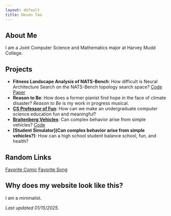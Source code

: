 ```yaml
---
layout: default
title: Devon Tao
---
```

## About Me
I am a Joint Computer Science and Mathematics major at Harvey Mudd College. 

## Projects
- **Fitness Landscape Analysis of NATS-Bench**: How difficult is Neural Architecture Search on the NATS-Bench topology search space? [Code](https://github.com/v-tao/nats-bench-landscape) [Paper](https://www.scitepress.org/Papers/2024/128924/128924.pdf)
- **Reason to Be**: How does a former pianist find hope in the face of climate disaster? *Reason to Be* is my work in progress musical.
- **[CS Professor of Fun](https://www.youtube.com/@CSProfessorofFun)**: How can we make an undergraduate computer science education fun and meaningful?
- **[Braitenberg Vehicles](https://hmc-alpaqa.github.io/braitenberg-vehicles/)**: Can complex behavior arise from simple vehicles? [Code](https://github.com/hmc-alpaqa/braitenberg-vehicles)
- **[Student Simulator](Can complex behavior arise from simple vehicles?)**: How can a high school student balance school, fun, and health?

## Random Links
[Favorite Comic](https://www.gocomics.com/foxtrot/2006/01/22) [Favorite Song](https://open.spotify.com/track/1k5iH4KDKi56MFvlnrALNV)

## Why does my website look like this?
I am a minimalist.

*Last updated 01/15/2025.*